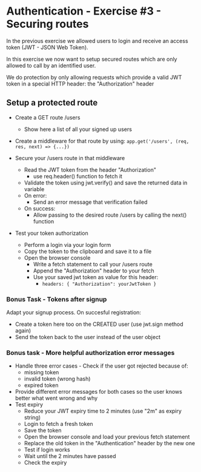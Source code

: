 # Authentication - Exercise #3 - Securing routes

In the previous exercise we allowed users to login and receive an access token (JWT - JSON Web Token).

In this exercise we now want to setup secured routes which are only allowed to call by an identified user.

We do protection by only allowing requests which provide a valid JWT token in a special HTTP header: the "Authorization" header 


## Setup a protected route

* Create a GET route /users
    * Show here a list of all your signed up users

* Create a middleware for that route by using:
    `app.get('/users', (req, res, next) => {...})`

* Secure your /users route in that middleware
    * Read the JWT token from the header "Authorization"
        * use req.header() function to fetch it
    * Validate the token using jwt.verify() and save the returned data in variable
    * On error:
        * Send an error message that verification failed
    * On success:
        * Allow passing to the desired route /users by calling the next() function

* Test your token authorization
    * Perform a login via your login form
    * Copy the token to the clipboard and save it to a file
    * Open the browser console
        * Write a fetch statement to call your /users route
        * Append the "Authorization" header to your fetch
        * Use your saved jwt token as value for this header:
            * `headers: { "Authorization": yourJwtToken }`


### Bonus Task - Tokens after signup

Adapt your signup process. On succesful registration:

* Create a token here too on the CREATED user (use jwt.sign method again)
* Send the token back to the user instead of the user object


### Bonus task - More helpful authorization error messages

* Handle three error cases - Check if the user got rejected because of:
    * missing token
    * invalid token (wrong hash)
    * expired token
* Provide different error messages for both cases so the user knows better what went wrong and why
* Test expiry
    * Reduce your JWT expiry time to 2 minutes (use "2m" as expiry string)
    * Login to fetch a fresh token 
    * Save the token
    * Open the browser console and load your previous fetch statement
    * Replace the old token in the "Authentication" header by the new one
    * Test if login works
    * Wait until the 2 minutes have passed
    * Check the expiry


